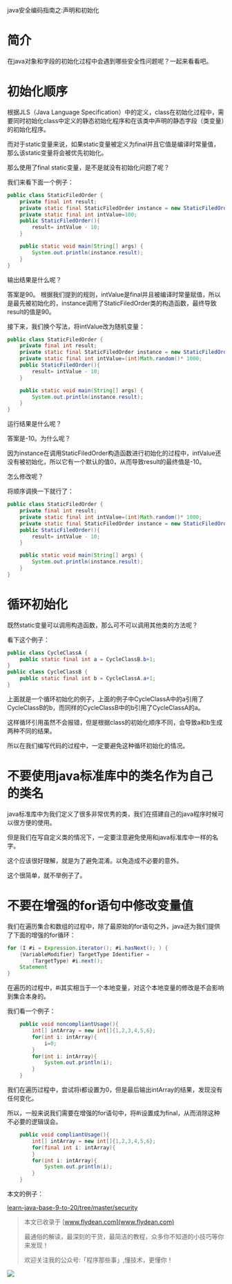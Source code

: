 java安全编码指南之:声明和初始化

# 简介

在java对象和字段的初始化过程中会遇到哪些安全性问题呢？一起来看看吧。

# 初始化顺序

根据JLS（Java Language Specification）中的定义，class在初始化过程中，需要同时初始化class中定义的静态初始化程序和在该类中声明的静态字段（类变量）的初始化程序。

而对于static变量来说，如果static变量被定义为final并且它值是编译时常量值，那么该static变量将会被优先初始化。

那么使用了final static变量，是不是就没有初始化问题了呢？

我们来看下面一个例子：

~~~java
public class StaticFiledOrder {
    private final int result;
    private static final StaticFiledOrder instance = new StaticFiledOrder();
    private static final int intValue=100;
    public StaticFiledOrder(){
        result= intValue - 10;
    }

    public static void main(String[] args) {
        System.out.println(instance.result);
    }
}
~~~

输出结果是什么呢？

答案是90。 根据我们提到的规则，intValue是final并且被编译时常量赋值，所以是最先被初始化的，instance调用了StaticFiledOrder类的构造函数，最终导致result的值是90。

接下来，我们换个写法，将intValue改为随机变量：

~~~java
public class StaticFiledOrder {
    private final int result;
    private static final StaticFiledOrder instance = new StaticFiledOrder();
    private static final int intValue=(int)Math.random()* 1000;
    public StaticFiledOrder(){
        result= intValue - 10;
    }

    public static void main(String[] args) {
        System.out.println(instance.result);
    }
}
~~~

运行结果是什么呢？ 

答案是-10。为什么呢？

因为instance在调用StaticFiledOrder构造函数进行初始化的过程中，intValue还没有被初始化，所以它有一个默认的值0，从而导致result的最终值是-10。

怎么修改呢？

将顺序调换一下就行了：

~~~java
public class StaticFiledOrder {
    private final int result;
    private static final int intValue=(int)Math.random()* 1000;
    private static final StaticFiledOrder instance = new StaticFiledOrder();
    public StaticFiledOrder(){
        result= intValue - 10;
    }

    public static void main(String[] args) {
        System.out.println(instance.result);
    }
}
~~~

# 循环初始化

既然static变量可以调用构造函数，那么可不可以调用其他类的方法呢？

看下这个例子：

~~~java
public class CycleClassA {
    public static final int a = CycleClassB.b+1;
}
public class CycleClassB {
    public static final int b = CycleClassA.a+1;
}
~~~

上面就是一个循环初始化的例子，上面的例子中CycleClassA中的a引用了CycleClassB的b，而同样的CycleClassB中的b引用了CycleClassA的a。

这样循环引用虽然不会报错，但是根据class的初始化顺序不同，会导致a和b生成两种不同的结果。

所以在我们编写代码的过程中，一定要避免这种循环初始化的情况。

# 不要使用java标准库中的类名作为自己的类名

java标准库中为我们定义了很多非常优秀的类，我们在搭建自己的java程序时候可以很方便的使用。

但是我们在写自定义类的情况下，一定要注意避免使用和java标准库中一样的名字。

这个应该很好理解，就是为了避免混淆。以免造成不必要的意外。

这个很简单，就不举例子了。

# 不要在增强的for语句中修改变量值

我们在遍历集合和数组的过程中，除了最原始的for语句之外，java还为我们提供了下面的增强的for循环：

~~~java
for (I #i = Expression.iterator(); #i.hasNext(); ) {
    {VariableModifier} TargetType Identifier =
        (TargetType) #i.next();
    Statement
}
~~~

在遍历的过程中，#i其实相当于一个本地变量，对这个本地变量的修改是不会影响到集合本身的。

我们看一个例子：

~~~java
    public void noncompliantUsage(){
        int[] intArray = new int[]{1,2,3,4,5,6};
        for(int i: intArray){
            i=0;
        }
        for(int i: intArray){
            System.out.println(i);
        }
    }
~~~

我们在遍历过程中，尝试将i都设置为0，但是最后输出intArray的结果，发现没有任何变化。

所以，一般来说我们需要在增强的for语句中，将#i设置成为final，从而消除这种不必要的逻辑误会。

~~~java
    public void compliantUsage(){
        int[] intArray = new int[]{1,2,3,4,5,6};
        for(final int i: intArray){
        }
        for(int i: intArray){
            System.out.println(i);
        }
    }
~~~

本文的例子：

[learn-java-base-9-to-20/tree/master/security](https://github.com/ddean2009/learn-java-base-9-to-20/tree/master/security)

> 本文已收录于 [www.flydean.com](www.flydean.com)
>
> 最通俗的解读，最深刻的干货，最简洁的教程，众多你不知道的小技巧等你来发现！
> 
> 欢迎关注我的公众号:「程序那些事」,懂技术，更懂你！

![](https://img-blog.csdnimg.cn/20200709152618916.png)









